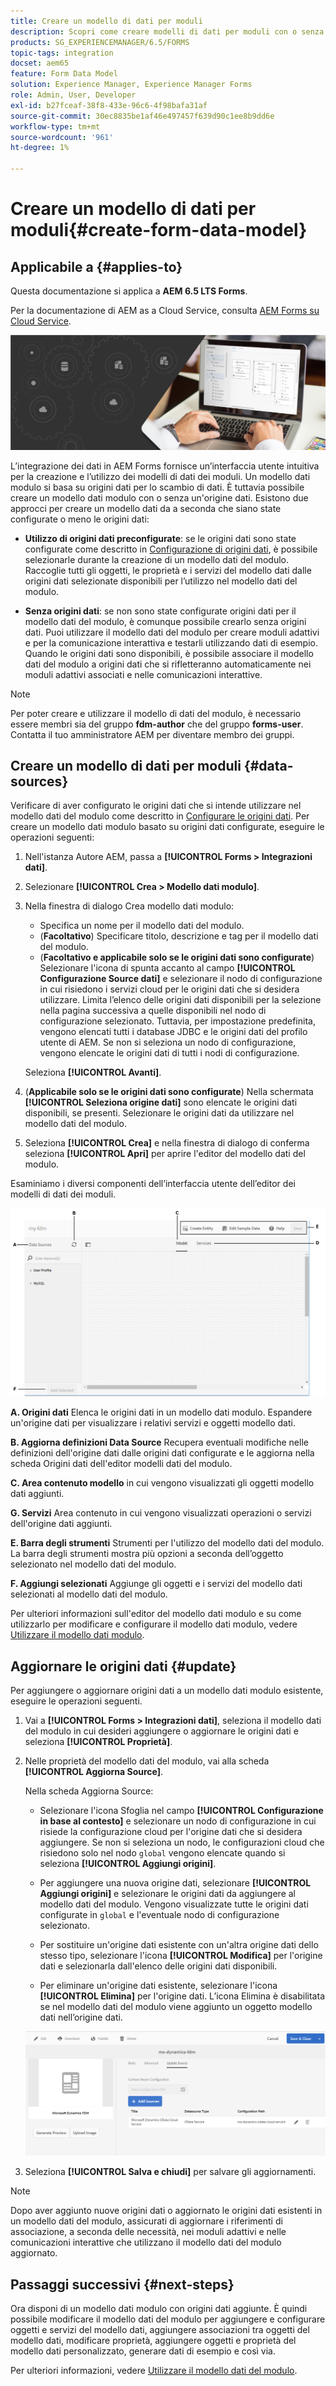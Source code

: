 ```yaml
---
title: Creare un modello di dati per moduli
description: Scopri come creare modelli di dati per moduli con o senza origini dati configurate.
products: SG_EXPERIENCEMANAGER/6.5/FORMS
topic-tags: integration
docset: aem65
feature: Form Data Model
solution: Experience Manager, Experience Manager Forms
role: Admin, User, Developer
exl-id: b27fceaf-38f8-433e-96c6-4f98bafa31af
source-git-commit: 30ec8835be1af46e497457f639d90c1ee8b9dd6e
workflow-type: tm+mt
source-wordcount: '961'
ht-degree: 1%

---
```


# Creare un modello di dati per moduli{#create-form-data-model}

## Applicabile a {#applies-to}

Questa documentazione si applica a **AEM 6.5 LTS Forms**.

Per la documentazione di AEM as a Cloud Service, consulta [AEM Forms su Cloud Service](https://experienceleague.adobe.com/docs/experience-manager-cloud-service/content/forms/integrate/use-form-data-model/create-form-data-models.html?lang=it).


![immagine protagonista](do-not-localize/data-integration.png)

L’integrazione dei dati in AEM Forms fornisce un’interfaccia utente intuitiva per la creazione e l’utilizzo dei modelli di dati dei moduli. Un modello dati modulo si basa su origini dati per lo scambio di dati. È tuttavia possibile creare un modello dati modulo con o senza un&#39;origine dati. Esistono due approcci per creare un modello dati da a seconda che siano state configurate o meno le origini dati:

* **Utilizzo di origini dati preconfigurate**: se le origini dati sono state configurate come descritto in [Configurazione di origini dati](../../forms/using/configure-data-sources.md), è possibile selezionarle durante la creazione di un modello dati del modulo. Raccoglie tutti gli oggetti, le proprietà e i servizi del modello dati dalle origini dati selezionate disponibili per l’utilizzo nel modello dati del modulo.

* **Senza origini dati**: se non sono state configurate origini dati per il modello dati del modulo, è comunque possibile crearlo senza origini dati. Puoi utilizzare il modello dati del modulo per creare moduli adattivi e per la comunicazione interattiva e testarli utilizzando dati di esempio. Quando le origini dati sono disponibili, è possibile associare il modello dati del modulo a origini dati che si rifletteranno automaticamente nei moduli adattivi associati e nelle comunicazioni interattive.

>[!NOTE]
>
>Per poter creare e utilizzare il modello di dati del modulo, è necessario essere membri sia del gruppo **fdm-author** che del gruppo **forms-user**. Contatta il tuo amministratore AEM per diventare membro dei gruppi.

## Creare un modello di dati per moduli {#data-sources}

Verificare di aver configurato le origini dati che si intende utilizzare nel modello dati del modulo come descritto in [Configurare le origini dati](../../forms/using/configure-data-sources.md). Per creare un modello dati modulo basato su origini dati configurate, eseguire le operazioni seguenti:

1. Nell&#39;istanza Autore AEM, passa a **[!UICONTROL Forms > Integrazioni dati]**.
1. Selezionare **[!UICONTROL Crea > Modello dati modulo]**.
1. Nella finestra di dialogo Crea modello dati modulo:

   * Specifica un nome per il modello dati del modulo.
   * (**Facoltativo**) Specificare titolo, descrizione e tag per il modello dati del modulo.
   * (**Facoltativo e applicabile solo se le origini dati sono configurate**) Selezionare l&#39;icona di spunta accanto al campo **[!UICONTROL Configurazione Source dati]** e selezionare il nodo di configurazione in cui risiedono i servizi cloud per le origini dati che si desidera utilizzare. Limita l’elenco delle origini dati disponibili per la selezione nella pagina successiva a quelle disponibili nel nodo di configurazione selezionato. Tuttavia, per impostazione predefinita, vengono elencati tutti i database JDBC e le origini dati del profilo utente di AEM. Se non si seleziona un nodo di configurazione, vengono elencate le origini dati di tutti i nodi di configurazione.

   Seleziona **[!UICONTROL Avanti]**.

1. (**Applicabile solo se le origini dati sono configurate**) Nella schermata **[!UICONTROL Seleziona origine dati]** sono elencate le origini dati disponibili, se presenti. Selezionare le origini dati da utilizzare nel modello dati del modulo.
1. Seleziona **[!UICONTROL Crea]** e nella finestra di dialogo di conferma seleziona **[!UICONTROL Apri]** per aprire l&#39;editor del modello dati del modulo.

Esaminiamo i diversi componenti dell’interfaccia utente dell’editor dei modelli di dati dei moduli.

![Un modello di dati modulo con tre origini dati: un servizio RESTful, un profilo utente di AEM e un RDBMS](assets/fdm-ui.png)

**A. Origini dati** Elenca le origini dati in un modello dati modulo. Espandere un&#39;origine dati per visualizzare i relativi servizi e oggetti modello dati.

**B. Aggiorna definizioni Data Source** Recupera eventuali modifiche nelle definizioni dell&#39;origine dati dalle origini dati configurate e le aggiorna nella scheda Origini dati dell&#39;editor modelli dati del modulo.

**C. Area contenuto modello** in cui vengono visualizzati gli oggetti modello dati aggiunti.

**G. Servizi** Area contenuto in cui vengono visualizzati operazioni o servizi dell&#39;origine dati aggiunti.

**E. Barra degli strumenti** Strumenti per l&#39;utilizzo del modello dati del modulo. La barra degli strumenti mostra più opzioni a seconda dell’oggetto selezionato nel modello dati del modulo.

**F. Aggiungi selezionati** Aggiunge gli oggetti e i servizi del modello dati selezionati al modello dati del modulo.

Per ulteriori informazioni sull&#39;editor del modello dati modulo e su come utilizzarlo per modificare e configurare il modello dati modulo, vedere [Utilizzare il modello dati modulo](../../forms/using/work-with-form-data-model.md).

## Aggiornare le origini dati {#update}

Per aggiungere o aggiornare origini dati a un modello dati modulo esistente, eseguire le operazioni seguenti.

1. Vai a **[!UICONTROL Forms > Integrazioni dati]**, seleziona il modello dati del modulo in cui desideri aggiungere o aggiornare le origini dati e seleziona **[!UICONTROL Proprietà]**.
1. Nelle proprietà del modello dati del modulo, vai alla scheda **[!UICONTROL Aggiorna Source]**.

   Nella scheda Aggiorna Source:

   * Selezionare l&#39;icona Sfoglia nel campo **[!UICONTROL Configurazione in base al contesto]** e selezionare un nodo di configurazione in cui risiede la configurazione cloud per l&#39;origine dati che si desidera aggiungere. Se non si seleziona un nodo, le configurazioni cloud che risiedono solo nel nodo `global` vengono elencate quando si seleziona **[!UICONTROL Aggiungi origini]**.

   * Per aggiungere una nuova origine dati, selezionare **[!UICONTROL Aggiungi origini]** e selezionare le origini dati da aggiungere al modello dati del modulo. Vengono visualizzate tutte le origini dati configurate in `global` e l&#39;eventuale nodo di configurazione selezionato.

   * Per sostituire un&#39;origine dati esistente con un&#39;altra origine dati dello stesso tipo, selezionare l&#39;icona **[!UICONTROL Modifica]** per l&#39;origine dati e selezionarla dall&#39;elenco delle origini dati disponibili.
   * Per eliminare un&#39;origine dati esistente, selezionare l&#39;icona **[!UICONTROL Elimina]** per l&#39;origine dati. L’icona Elimina è disabilitata se nel modello dati del modulo viene aggiunto un oggetto modello dati nell’origine dati.

   ![fdm-properties](assets/fdm-properties.png)

1. Seleziona **[!UICONTROL Salva e chiudi]** per salvare gli aggiornamenti.

>[!NOTE]
>
>Dopo aver aggiunto nuove origini dati o aggiornato le origini dati esistenti in un modello dati del modulo, assicurati di aggiornare i riferimenti di associazione, a seconda delle necessità, nei moduli adattivi e nelle comunicazioni interattive che utilizzano il modello dati del modulo aggiornato.

## Passaggi successivi {#next-steps}

Ora disponi di un modello dati modulo con origini dati aggiunte. È quindi possibile modificare il modello dati del modulo per aggiungere e configurare oggetti e servizi del modello dati, aggiungere associazioni tra oggetti del modello dati, modificare proprietà, aggiungere oggetti e proprietà del modello dati personalizzato, generare dati di esempio e così via.

Per ulteriori informazioni, vedere [Utilizzare il modello dati del modulo](../../forms/using/work-with-form-data-model.md).
